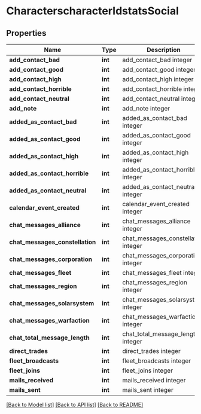 # CharacterscharacterIdstatsSocial

## Properties
Name | Type | Description | Notes
------------ | ------------- | ------------- | -------------
**add_contact_bad** | **int** | add_contact_bad integer | [optional] 
**add_contact_good** | **int** | add_contact_good integer | [optional] 
**add_contact_high** | **int** | add_contact_high integer | [optional] 
**add_contact_horrible** | **int** | add_contact_horrible integer | [optional] 
**add_contact_neutral** | **int** | add_contact_neutral integer | [optional] 
**add_note** | **int** | add_note integer | [optional] 
**added_as_contact_bad** | **int** | added_as_contact_bad integer | [optional] 
**added_as_contact_good** | **int** | added_as_contact_good integer | [optional] 
**added_as_contact_high** | **int** | added_as_contact_high integer | [optional] 
**added_as_contact_horrible** | **int** | added_as_contact_horrible integer | [optional] 
**added_as_contact_neutral** | **int** | added_as_contact_neutral integer | [optional] 
**calendar_event_created** | **int** | calendar_event_created integer | [optional] 
**chat_messages_alliance** | **int** | chat_messages_alliance integer | [optional] 
**chat_messages_constellation** | **int** | chat_messages_constellation integer | [optional] 
**chat_messages_corporation** | **int** | chat_messages_corporation integer | [optional] 
**chat_messages_fleet** | **int** | chat_messages_fleet integer | [optional] 
**chat_messages_region** | **int** | chat_messages_region integer | [optional] 
**chat_messages_solarsystem** | **int** | chat_messages_solarsystem integer | [optional] 
**chat_messages_warfaction** | **int** | chat_messages_warfaction integer | [optional] 
**chat_total_message_length** | **int** | chat_total_message_length integer | [optional] 
**direct_trades** | **int** | direct_trades integer | [optional] 
**fleet_broadcasts** | **int** | fleet_broadcasts integer | [optional] 
**fleet_joins** | **int** | fleet_joins integer | [optional] 
**mails_received** | **int** | mails_received integer | [optional] 
**mails_sent** | **int** | mails_sent integer | [optional] 

[[Back to Model list]](../README.md#documentation-for-models) [[Back to API list]](../README.md#documentation-for-api-endpoints) [[Back to README]](../README.md)


